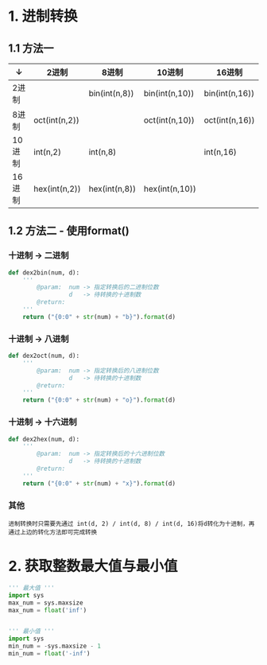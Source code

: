 # 1. 进制转换

## 1.1 方法一

| ↓      | 2进制         | 8进制         | 10进制         | 16进制         |
| ------ | ------------- | ------------- | -------------- | -------------- |
| 2进制  |               | bin(int(n,8)) | bin(int(n,10)) | bin(int(n,16)) |
| 8进制  | oct(int(n,2)) |               | oct(int(n,10)) | oct(int(n,16)) |
| 10进制 | int(n,2)      | int(n,8)      |                | int(n,16)      |
| 16进制 | hex(int(n,2)) | hex(int(n,8)) | hex(int(n,10)) |                |

## 1.2 方法二 - 使用format()

### 十进制 -> 二进制

```python
def dex2bin(num, d):
    '''
        @param:  num -> 指定转换后的二进制位数
                 d   -> 待转换的十进制数
        @return: 
    '''
    return ("{0:0" + str(num) + "b}").format(d)
```

### 十进制 -> 八进制

```python
def dex2oct(num, d):
    '''
        @param:  num -> 指定转换后的八进制位数
                 d   -> 待转换的十进制数
        @return: 
    '''
    return ("{0:0" + str(num) + "o}").format(d)
```

### 十进制 -> 十六进制

```python
def dex2hex(num, d):
    '''
        @param:  num -> 指定转换后的十六进制位数
                 d   -> 待转换的十进制数
        @return: 
    '''
    return ("{0:0" + str(num) + "x}").format(d)
```

### 其他

```
进制转换时只需要先通过 int(d, 2) / int(d, 8) / int(d, 16)将d转化为十进制，再通过上边的转化方法即可完成转换
```

# 2. 获取整数最大值与最小值

```python
''' 最大值 '''
import sys
max_num = sys.maxsize
max_num = float('inf')


''' 最小值 '''
import sys
min_num = -sys.maxsize - 1
min_num = float('-inf')
```

